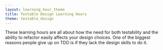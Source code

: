 ```yaml
---
layout: learning_hour_theme
title: Testable Design Learning Hours
theme: testable_design
---
```


These learning hours are all about how the need for both testability and the ability to refactor easily affects your design choices. One of the biggest reasons people give up on TDD is if they lack the design skills to do it.
